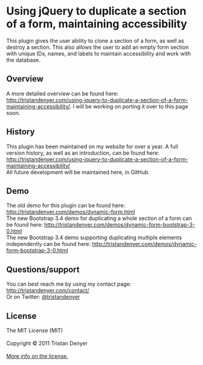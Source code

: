 <h1>Using jQuery to duplicate a section of a form, maintaining accessibility</h1>
This plugin gives the user ability to clone a section of a form, as well as destroy a section. This also allows the user to add an empty form section with unique IDs, names, and labels to maintain accessibility and work with the database.
<h2>Overview</h2>
A more detailed overview can be found here: <a href="http://tristandenyer.com/using-jquery-to-duplicate-a-section-of-a-form-maintaining-accessibility/" target="_blank">http://tristandenyer.com/using-jquery-to-duplicate-a-section-of-a-form-maintaining-accessibility/</a>. I will be working on porting it over to this page soon. 
<h2>History</h2>
This plugin has been maintained on my website for over a year. A full version history, as well as an introduction, can be found here: <a href="http://tristandenyer.com/using-jquery-to-duplicate-a-section-of-a-form-maintaining-accessibility/" title="Using jQuery to duplicate a section of a form, maintaining accessibility" target="_blank">http://tristandenyer.com/using-jquery-to-duplicate-a-section-of-a-form-maintaining-accessibility/</a>
<br />
All future development will be maintained here, in GitHub.
<h2>Demo</h2>
The old demo for this plugin can be found here: <a href="http://tristandenyer.com/demos/dynamic-form.html" title="Demo: Dynamically duplicating a form" target="_blank">http://tristandenyer.com/demos/dynamic-form.html</a>
<br />
The new Bootstrap 3.4 demo for duplicating a whole section of a form can be found here: <a href="http://tristandenyer.com/demos/dynamic-form-bootstrap-3-0.html" title="Demo: Dynamically duplicating a form" target="_blank">http://tristandenyer.com/demos/dynamic-form-bootstrap-3-0.html</a>
<br />
The new Bootstrap 3.4 demo supporting duplicating multiple elements independently can be found here: <a href="http://tristandenyer.com/demos/dynamic-form-bootstrap-3-3-4-multiple.html" title="Demo: Dynamically duplicating multiple elements of a form" target="_blank">http://tristandenyer.com/demos/dynamic-form-bootstrap-3-0.html</a>
<h2>Questions/support</h2>
You can best reach me by using my contact page: <a href="http://tristandenyer.com/contact/" title="Contact Tristan Denyer" target="_blank">http://tristandenyer.com/contact/</a><br/>
Or on Twitter: <a href="https://twitter.com/tristandenyer" target="_blank">@tristandenyer</a>
<h2>License</h2>
The MIT License (MIT)<br/><br/>
Copyright &copy; 2011 Tristan Denyer<br/><br/>
<a href="http://opensource.org/licenses/MIT" target="_blank">More info on the license.</a>